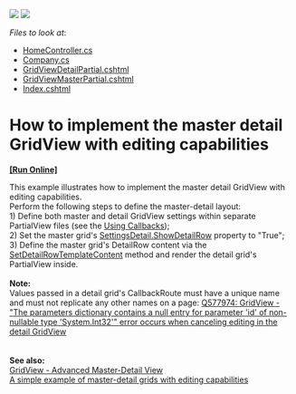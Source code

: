 <!-- default badges list -->
[![](https://img.shields.io/badge/Open_in_DevExpress_Support_Center-FF7200?style=flat-square&logo=DevExpress&logoColor=white)](https://supportcenter.devexpress.com/ticket/details/E4271)
[![](https://img.shields.io/badge/📖_How_to_use_DevExpress_Examples-e9f6fc?style=flat-square)](https://docs.devexpress.com/GeneralInformation/403183)
<!-- default badges end -->
<!-- default file list -->
*Files to look at*:

* [HomeController.cs](./CS/DevExpress.Razor/Controllers/HomeController.cs)
* [Company.cs](./CS/DevExpress.Razor/Models/Company.cs)
* [GridViewDetailPartial.cshtml](./CS/DevExpress.Razor/Views/Home/GridViewDetailPartial.cshtml)
* [GridViewMasterPartial.cshtml](./CS/DevExpress.Razor/Views/Home/GridViewMasterPartial.cshtml)
* [Index.cshtml](./CS/DevExpress.Razor/Views/Home/Index.cshtml)
<!-- default file list end -->
# How to implement the master detail GridView with editing capabilities
<!-- run online -->
**[[Run Online]](https://codecentral.devexpress.com/e4271)**
<!-- run online end -->


<p>This example illustrates how to implement the master detail GridView with editing capabilities.<br /> Perform the following steps to define the master-detail layout:<br /> 1) Define both master and detail GridView settings within separate PartialView files (see the <a href="http://documentation.devexpress.com/#AspNet/CustomDocument9052"><u>Using Callbacks</u></a>);<br /> 2) Set the master grid's <a href="http://documentation.devexpress.com/#AspNet/DevExpressWebMvcGridViewSettings_SettingsDetailtopic"><u>SettingsDetail.ShowDetailRow</u></a> property to "True";<br /> 3) Define the master grid's DetailRow content via the <a href="http://documentation.devexpress.com/#AspNet/DevExpressWebMvcGridViewSettings_SetDetailRowTemplateContenttopic"><u>SetDetailRowTemplateContent</u></a> method and render the detail grid's PartialView inside.<br /><br /><strong>Note:<br /></strong>Values passed in a detail grid's CallbackRoute must have a unique name and must not replicate any other names on a page: <a href="https://www.devexpress.com/Support/Center/p/Q577974">Q577974: GridView - "The parameters dictionary contains a null entry for parameter 'id' of non-nullable type 'System.Int32'" error occurs when canceling editing in the detail GridView</a><strong><br /><br /><br />See also:<br /></strong><a href="https://www.devexpress.com/Support/Center/p/T203289">GridView - Advanced Master-Detail View</a><strong><br /></strong><a href="https://www.devexpress.com/Support/Center/p/E248">A simple example of master-detail grids with editing capabilities</a><br /><br /></p>

<br/>


